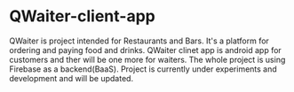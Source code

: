 # QWaiter-client-app

QWaiter is project intended for Restaurants and Bars. It's a platform for ordering and paying food and drinks. QWaiter clinet app is android app for customers and ther will be one more for waiters. The whole project is using Firebase as a backend(BaaS).
Project is currently under experiments and development and will be updated. 
